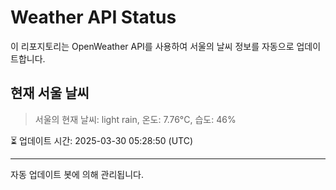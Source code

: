 
# Weather API Status

이 리포지토리는 OpenWeather API를 사용하여 서울의 날씨 정보를 자동으로 업데이트합니다.

## 현재 서울 날씨
> 서울의 현재 날씨: light rain, 온도: 7.76°C, 습도: 46%

⏳ 업데이트 시간: 2025-03-30 05:28:50 (UTC)

---
자동 업데이트 봇에 의해 관리됩니다.
